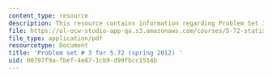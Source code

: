 ```yaml
---
content_type: resource
description: This resource contains information regarding Problem Set 3.
file: https://ol-ocw-studio-app-qa.s3.amazonaws.com/courses/5-72-statistical-mechanics-spring-2012/00797f9afbef4e871cb9d99fbcc1514b_MIT5_72S12_PS3.pdf
file_type: application/pdf
resourcetype: Document
title: 'Problem set # 3 for 5.72 (spring 2012) '
uid: 00797f9a-fbef-4e87-1cb9-d99fbcc1514b
---
```

